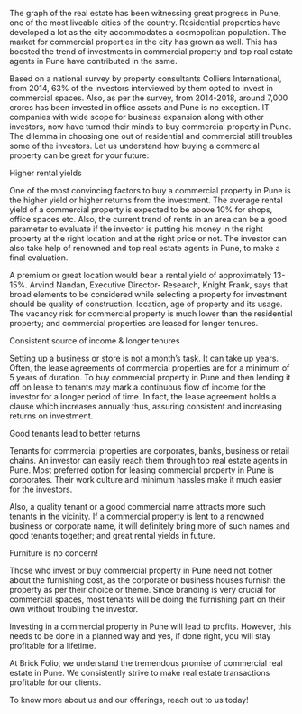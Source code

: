 The graph of the real estate has been witnessing great progress in Pune, one of the most liveable cities of the country. Residential properties have developed a lot as the city accommodates a cosmopolitan population. The market for commercial properties in the city has grown as well. This has boosted the trend of investments in commercial property and top real estate agents in Pune have contributed in the same.

Based on a national survey by property consultants Colliers International, from 2014, 63% of the investors interviewed by them opted to invest in commercial spaces. Also, as per the survey, from 2014-2018, around 7,000 crores has been invested in office assets and Pune is no exception. IT companies with wide scope for business expansion along with other investors, now have turned their minds to buy commercial property in Pune. The dilemma in choosing one out of residential and commercial still troubles some of the investors. Let us understand how buying a commercial property can be great for your future:

Higher rental yields

One of the most convincing factors to buy a commercial property in Pune is the higher yield or higher returns from the investment. The average rental yield of a commercial property is expected to be above 10% for shops, office spaces etc. Also, the current trend of rents in an area can be a good parameter to evaluate if the investor is putting his money in the right property at the right location and at the right price or not. The investor can also take help of renowned and top real estate agents in Pune, to make a final evaluation.

A premium or great location would bear a rental yield of approximately 13-15%. Arvind Nandan, Executive Director- Research, Knight Frank, says that broad elements to be considered while selecting a property for investment should be quality of construction, location, age of property and its usage.  The vacancy risk for commercial property is much lower than the residential property; and commercial properties are leased for longer tenures.

Consistent source of income & longer tenures

Setting up a business or store is not a month’s task. It can take up years. Often, the lease agreements of commercial properties are for a minimum of 5 years of duration.  To buy commercial property in Pune and then lending it off on lease to tenants may mark a continuous flow of income for the investor for a longer period of time. In fact, the lease agreement holds a clause which increases annually thus, assuring consistent and increasing returns on investment.

Good tenants lead to better returns

Tenants for commercial properties are corporates, banks, business or retail chains. An investor can easily reach them through top real estate agents in Pune. Most preferred option for leasing commercial property in Pune is corporates. Their work culture and minimum hassles make it much easier for the investors.

Also, a quality tenant or a good commercial name attracts more such tenants in the vicinity. If a commercial property is lent to a renowned business or corporate name, it will definitely bring more of such names and good tenants together; and great rental yields in future.

Furniture is no concern!

Those who invest or buy commercial property in Pune need not bother about the furnishing cost, as the corporate or business houses furnish the property as per their choice or theme. Since branding is very crucial for commercial spaces, most tenants will be doing the furnishing part on their own without troubling the investor.

Investing in a commercial property in Pune will lead to profits. However, this needs to be done in a planned way and yes, if done right, you will stay profitable for a lifetime.

At Brick Folio, we understand the tremendous promise of commercial real estate in Pune. We consistently strive to make real estate transactions profitable for our clients.

To know more about us and our offerings, reach out to us today!
